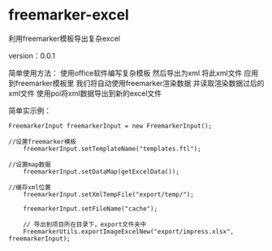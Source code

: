 # freemarker-excel
利用freemarker模板导出复杂excel

version：0.0.1

简单使用方法：
使用office软件编写复杂模板 然后导出为xml
将此xml文件 应用到freemarker模板里
我们将自动使用freemarker渲染数据
并读取渲染数据过后的xml文件
使用poi将xml数据导出到新的excel文件

简单实示例：

    FreemarkerInput freemarkerInput = new FreemarkerInput();

    //设置freemarker模板
		freemarkerInput.setTemplateName("templates.ftl");
    
    //设置map数据
		freemarkerInput.setDataMap(getExcelData());
    
    //缓存xml位置
		freemarkerInput.setXmlTempFile("export/temp/");
    
		freemarkerInput.setFileName("cache");
    
		// 导出到项目所在目录下，export文件夹中
		FreemarkerUtils.exportImageExcelNew("export/impress.xlsx", freemarkerInput);
    
